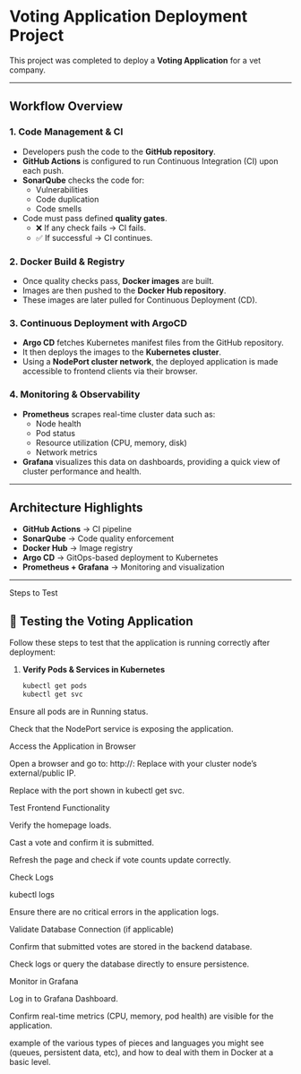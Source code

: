 # Voting Application Deployment Project

This project was completed to deploy a **Voting Application** for a vet company.

---

## Workflow Overview

### 1. Code Management & CI
- Developers push the code to the **GitHub repository**.
- **GitHub Actions** is configured to run Continuous Integration (CI) upon each push.
- **SonarQube** checks the code for:
  - Vulnerabilities  
  - Code duplication  
  - Code smells  
- Code must pass defined **quality gates**.  
  - ❌ If any check fails → CI fails.  
  - ✅ If successful → CI continues.  

### 2. Docker Build & Registry
- Once quality checks pass, **Docker images** are built.  
- Images are then pushed to the **Docker Hub repository**.  
- These images are later pulled for Continuous Deployment (CD).

### 3. Continuous Deployment with ArgoCD
- **Argo CD** fetches Kubernetes manifest files from the GitHub repository.  
- It then deploys the images to the **Kubernetes cluster**.  
- Using a **NodePort cluster network**, the deployed application is made accessible to frontend clients via their browser.

### 4. Monitoring & Observability
- **Prometheus** scrapes real-time cluster data such as:
  - Node health  
  - Pod status  
  - Resource utilization (CPU, memory, disk)  
  - Network metrics  
- **Grafana** visualizes this data on dashboards, providing a quick view of cluster performance and health.

---

## Architecture Highlights
- **GitHub Actions** → CI pipeline  
- **SonarQube** → Code quality enforcement  
- **Docker Hub** → Image registry  
- **Argo CD** → GitOps-based deployment to Kubernetes  
- **Prometheus + Grafana** → Monitoring and visualization

---
Steps to Test
## 🧪 Testing the Voting Application

Follow these steps to test that the application is running correctly after deployment:

1. **Verify Pods & Services in Kubernetes**
   ```bash
   kubectl get pods
   kubectl get svc
Ensure all pods are in Running status.

Check that the NodePort service is exposing the application.

Access the Application in Browser

Open a browser and go to: http://<NodeIP>:<NodePort>
Replace <NodeIP> with your cluster node’s external/public IP.

Replace <NodePort> with the port shown in kubectl get svc.

Test Frontend Functionality

Verify the homepage loads.

Cast a vote and confirm it is submitted.

Refresh the page and check if vote counts update correctly.

Check Logs

kubectl logs <pod-name>



Ensure there are no critical errors in the application logs.

Validate Database Connection (if applicable)

Confirm that submitted votes are stored in the backend database.

Check logs or query the database directly to ensure persistence.

Monitor in Grafana

Log in to Grafana Dashboard.

Confirm real-time metrics (CPU, memory, pod health) are visible for the application.






example of the various types of pieces and languages you might see (queues, persistent data, etc), and how to
deal with them in Docker at a basic level.
